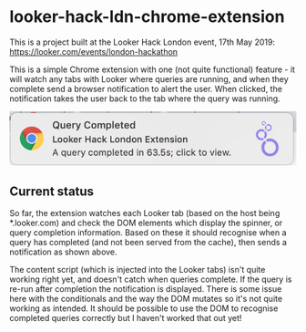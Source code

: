 # looker-hack-ldn-chrome-extension

This is a project built at the Looker Hack London event, 17th May 2019: https://looker.com/events/london-hackathon

This is a simple Chrome extension with one (not quite functional) feature - it will watch any tabs with Looker where queries are running, and when they complete send a browser notification to alert the user. When clicked, the notification takes the user back to the tab where the query was running.

![Notification example](/notification.png "Logo Title Text 1")

## Current status
So far, the extension watches each Looker tab (based on the host being *.looker.com) and check the DOM elements which display the spinner, or query completion information. Based on these it should recognise when a query has completed (and not been served from the cache), then sends a notification as shown above.

The content script (which is injected into the Looker tabs) isn't quite working right yet, and doesn't catch when queries complete. If the query is re-run after completion the notification is displayed. There is some issue here with the conditionals and the way the DOM mutates so it's not quite working as intended. It should be possible to use the DOM to recognise completed queries correctly but I haven't worked that out yet!